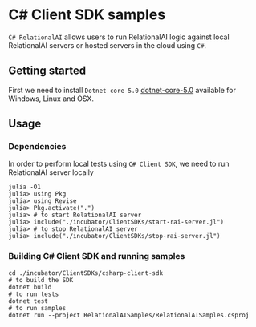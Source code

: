 # C# Client SDK samples

`C# RelationalAI` allows users to run RelationalAI logic against local RelationalAI servers or hosted servers in the cloud using `C#`.

## Getting started

First we need to install `Dotnet core 5.0` [dotnet-core-5.0](https://dotnet.microsoft.com/download/dotnet-core/5.0) available for Windows, Linux and OSX.

## Usage
### Dependencies
In order to perform local tests using `C# Client SDK`, we need to run RelationalAI server locally
```
julia -O1
julia> using Pkg
julia> using Revise
julia> Pkg.activate(".")
julia> # to start RelationalAI server
julia> include("./incubator/ClientSDKs/start-rai-server.jl")
julia> # to stop RelationalAI server
julia> include("./incubator/ClientSDKs/stop-rai-server.jl")
```
### Building C# Client SDK and running samples
```
cd ./incubator/ClientSDKs/csharp-client-sdk
# to build the SDK
dotnet build
# to run tests
dotnet test
# to run samples
dotnet run --project RelationalAISamples/RelationalAISamples.csproj
```
